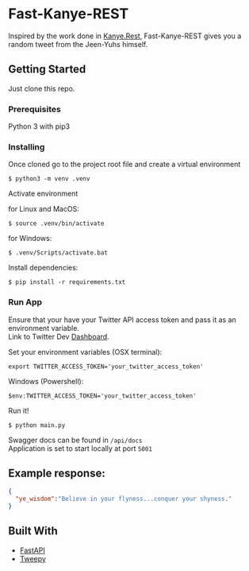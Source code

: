 # Fast-Kanye-REST

Inspired by the work done in [Kanye.Rest](https://kanye.rest/), Fast-Kanye-REST gives you a random tweet from the Jeen-Yuhs himself.

## Getting Started

Just clone this repo.
### Prerequisites

Python 3 with pip3


### Installing

Once cloned go to the project root file and create a virtual environment

```
$ python3 -m venv .venv
```

Activate environment

for Linux and MacOS:
```
$ source .venv/bin/activate
```
for Windows:
```
$ .venv/Scripts/activate.bat
```

Install dependencies:

```
$ pip install -r requirements.txt
```

### Run App

Ensure that your have your Twitter API access token and pass it as an environment variable.
<br/>Link to Twitter Dev [Dashboard](https://developer.twitter.com/).

Set your environment variables (OSX terminal):
```shell
export TWITTER_ACCESS_TOKEN='your_twitter_access_token'
```

Windows (Powershell):
```shell
$env:TWITTER_ACCESS_TOKEN='your_twitter_access_token'
```

Run it!

```
$ python main.py
```

Swagger docs can be found in 
```/api/docs```
<br/>
Application is set to start locally at port ```5001```


## Example response:
```json
{
  "ye_wisdom":"Believe in your flyness...conquer your shyness."
}

```

## Built With


* [FastAPI](https://fastapi.tiangolo.com/)
* [Tweepy](https://www.tweepy.org/)